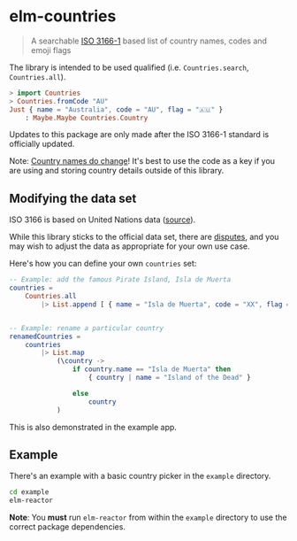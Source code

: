 # elm-countries

> A searchable [ISO 3166-1](https://en.wikipedia.org/wiki/ISO_3166-1) based list of country names, codes and emoji flags

The library is intended to be used qualified (i.e. `Countries.search`, `Countries.all`).

```elm
> import Countries
> Countries.fromCode "AU"
Just { name = "Australia", code = "AU", flag = "🇦🇺" }
    : Maybe.Maybe Countries.Country
```

Updates to this package are only made after the ISO 3166-1 standard is officially updated.

Note: [Country names do change](https://github.com/supermario/elm-countries/commit/0c0475df983c35f936a19c14383385ca4bc96cb5)! It's best to use the code as a key if you are using and storing country details outside of this library.

## Modifying the data set

ISO 3166 is based on United Nations data ([source](https://en.wikipedia.org/wiki/ISO_3166-1#Criteria_for_inclusion)).

While this library sticks to the official data set, there are [disputes](https://en.wikipedia.org/wiki/ISO_3166-1#Naming_and_disputes), and you may wish to adjust the data as appropriate for your own use case.

Here's how you can define your own `countries` set:

```elm
-- Example: add the famous Pirate Island, Isla de Muerta
countries =
    Countries.all
        |> List.append [ { name = "Isla de Muerta", code = "XX", flag = "🏴‍☠️" } ]


-- Example: rename a particular country
renamedCountries =
    countries
        |> List.map
            (\country ->
                if country.name == "Isla de Muerta" then
                    { country | name = "Island of the Dead" }

                else
                    country
            )
```

This is also demonstrated in the example app.


## Example

There's an example with a basic country picker in the `example` directory.

```sh
cd example
elm-reactor
```

**Note**: You **must** run `elm-reactor` from within the `example` directory to use the correct package dependencies.
